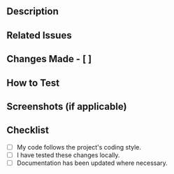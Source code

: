 ## Description   
<!-- Provide a brief summary of the changes in this PR. Explain what was modified and why. -->    

## Related Issues   
<!-- Link any related issues using `Closes #issue_number` or `Fixes #issue_number`. This helps track bugs and feature requests. -->    

## Changes Made   - [ ] 
<!-- List key changes made in this PR. Use bullet points for clarity. -->    

## How to Test  
<!-- Explain how a reviewer can test these changes. Provide commands, steps, or expected results if applicable. -->    
 
## Screenshots (if applicable)  
<!-- If your PR affects the UI, upload screenshots to show the changes visually. -->    
  
## Checklist  
- [ ] My code follows the project's coding style.  
- [ ] I have tested these changes locally.   
- [ ] Documentation has been updated where necessary.  